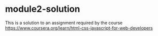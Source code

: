 # module2-solution
This is a solution to an assignment required by the course https://www.coursera.org/learn/html-css-javascript-for-web-developers 
